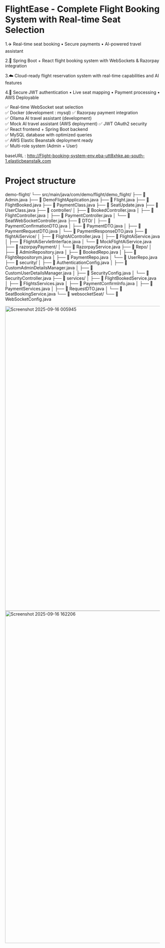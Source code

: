 # FlightEase - Complete Flight Booking System with Real-time Seat Selection

1.✈️ Real-time seat booking • Secure payments • AI-powered travel assistant

2.🚀 Spring Boot + React flight booking system with WebSockets & Razorpay integration

3.☁️ Cloud-ready flight reservation system with real-time capabilities and AI features

4.🔐 Secure JWT authentication • Live seat mapping • Payment processing • AWS Deployable

✅ Real-time WebSocket seat selection  
✅ Docker (development : mysql) 
✅ Razorpay payment integration  
✅ Ollama AI travel assistant (development)  
✅ Mock AI travel assistant (AWS deployment)
✅ JWT OAuth2 security  
✅ React frontend + Spring Boot backend  
✅ MySQL database with optimized queries  
✅ AWS Elastic Beanstalk deployment ready  
✅ Multi-role system (Admin + User)  

   baseURL : http://Flight-booking-system-env.eba-utt8xhke.ap-south-1.elasticbeanstalk.com   

# Project structure 
demo-flight/
└── src/main/java/com/demo/flight/demo_flight/
    ├── 📄 Admin.java
    ├── 📄 DemoFlightApplication.java
    ├── 📄 Flight.java
    ├── 📄 FlightBooked.java
    ├── 📄 PaymentClass.java
    ├── 📄 SeatUpdate.java
    ├── 📄 UserClass.java
    ├── 📂 controller/
    │   ├── 📄 BookedController.java
    │   ├── 📄 FlightController.java
    │   ├── 📄 PaymentController.java
    │   └── 📄 SeatWebSocketController.java
    ├── 📂 DTO/
    │   ├── 📄 PaymentConfirmationDTO.java
    │   ├── 📄 PaymentDTO.java
    │   ├── 📄 PaymentRequestDTO.java
    │   └── 📄 PaymentResponseDTO.java
    ├── 📂 flightAiService/
    │   ├── 📄 FlightAIController.java
    │   ├── 📄 FlightAiService.java
    │   ├── 📄 FlightAiServletInterface.java
    │   └── 📄 MockFlightAiService.java
    ├── 📂 razorpayPayment/
    │   └── 📄 RazorpayService.java
    ├── 📂 Repo/
    │   ├── 📄 AdminRepository.java
    │   ├── 📄 BookedRepo.java
    │   ├── 📄 FlightRepositorym.java
    │   ├── 📄 PaymentRepo.java
    │   └── 📄 UserRepo.java
    ├── 📂 security/
    │   ├── 📄 AuthenticationConfig.java
    │   ├── 📄 CustomAdminDetailsManager.java
    │   ├── 📄 CustomUserDetailsManager.java
    │   ├── 📄 SecurityConfig.java
    │   └── 📄 SecurityController.java
    ├── 📂 services/
    │   ├── 📄 FlightBookedService.java
    │   ├── 📄 FlightsServices.java
    │   ├── 📄 PaymentConfirmInfo.java
    │   ├── 📄 PaymentServices.java
    │   ├── 📄 RequestDTO.java
    │   └── 📄 SeatBookingService.java
    └── 📂 websocketSeat/
        └── 📄 WebSocketConfig.java



        
<img width="1917" height="990" alt="Screenshot 2025-09-16 005945" src="https://github.com/user-attachments/assets/a59a75a5-1761-416d-a498-160ead64ae5f" />
<img width="1920" height="1080" alt="Screenshot 2025-09-16 162206" src="https://github.com/user-attachments/assets/66fb623d-ebcd-499e-aed8-c8ad48a4e320" />
